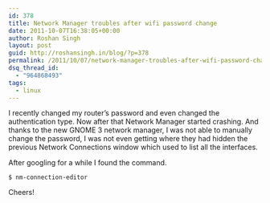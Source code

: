 ```yaml
---
id: 378
title: Network Manager troubles after wifi password change
date: 2011-10-07T16:38:05+00:00
author: Roshan Singh
layout: post
guid: http://roshansingh.in/blog/?p=378
permalink: /2011/10/07/network-manager-troubles-after-wifi-password-change/
dsq_thread_id:
  - "964868493"
tags:
  - linux
---
```

I recently changed my router&#8217;s password and even changed the authentication type. Now after that Network Manager started crashing. And thanks to the new GNOME 3 network manager, I was not able to manually change the password, I was not even getting where they had hidden the previous Network Connections window which used to list all the interfaces.

After googling for a while I found the command.

`$ nm-connection-editor`

Cheers!